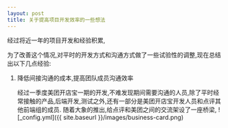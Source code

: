 ```yaml
---
layout: post
title: 关于提高项目开发效率的一些想法
---
```


经过将近一年的项目开发和经验积累,

为了改善这个情况,对平时的开发方式和沟通方式做了一些试验性的调整,现在总结出以下几点经验:

1. 降低间接沟通的成本,提高团队成员沟通效率

   经过一季度美团开店宝一期的开发,不难发现期间需要沟通的人员,除了平时经常接触的产品,后端开发,测试之外,还有一部分是美团开店宝开发人员和点评其他前端组的成员.
   随着大象的推出,给点评和美团之间的交流架设了一座桥梁,
   ![_config.yml]({{ site.baseurl }}/images/business-card.png)